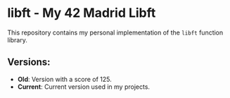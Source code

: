 # libft - My 42 Madrid Libft

This repository contains my personal implementation of the `libft` function library.

## Versions:

- **Old**: Version with a score of 125.
- **Current**: Current version used in my projects.
